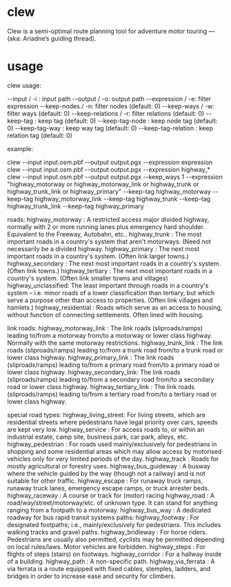 # clew
Clew is a semi-optimal route planning tool for adventure motor touring — (aka: Ariadne’s guiding thread).

# usage

clew usage:

  --input              / -i : input path
  --output             / -o: output path
  --expression         / -e: filter expression
  --keep-nodes         / -n: filter nodes (default: 0)
  --keep-ways          / -w: filter ways (default: 0)
  --keep-relations     / -r: filter relations (default: 0)
  --keep-tag               : keep tag (default: 0)
  --keep-tag-node          : keep node tag (default: 0)
  --keep-tag-way           : keep way tag (default: 0)
  --keep-tag-relation      : keep relation tag (default: 0)

example:

  clew --input input.osm.pbf --output output.pgx --expression expression
  clew --input input.osm.pbf --output output.pgx --expression highway_*
  clew --input input.osm.pbf --output output.pgx
    --keep_ways 1
    --expression "highway_motorway or highway_motorway_link or highway_trunk or highway_trunk_link or highway_primary"
    --keep-tag highway_motorway --keep-tag highway_motorway_link
    --keep-tag highway_trunk --keep-tag highway_trunk_link
    --keep-tag highway_primary

roads:
  highway_motorway    : A restricted access major divided highway, normally with 2 or more running lanes plus emergency hard shoulder. Equivalent to the Freeway, Autobahn, etc..
  highway_trunk       : The most important roads in a country's system that aren't motorways. (Need not necessarily be a divided highway.
  highway_primary     : The next most important roads in a country's system. (Often link larger towns.)
  highway_secondary   : The next most important roads in a country's system. (Often link towns.)
  highway_tertiary    : The next most important roads in a country's system. (Often link smaller towns and villages)
  highway_unclassified: The least important through roads in a country's system – i.e. minor roads of a lower classification than tertiary, but which serve a purpose other than access to properties. (Often link villages and hamlets.)
  highway_residential : Roads which serve as an access to housing, without function of connecting settlements. Often lined with housing.

link roads:
  highway_motorway_link : The link roads (sliproads/ramps) leading to/from a motorway from/to a motorway or lower class highway. Normally with the same motorway restrictions.
  highway_trunk_link    : The link roads (sliproads/ramps) leading to/from a trunk road from/to a trunk road or lower class highway.
  highway_primary_link  : The link roads (sliproads/ramps) leading to/from a primary road from/to a primary road or lower class highway.
  highway_secondary_link: The link roads (sliproads/ramps) leading to/from a secondary road from/to a secondary road or lower class highway.
  highway_tertiary_link : The link roads (sliproads/ramps) leading to/from a tertiary road from/to a tertiary road or lower class highway.

special road types:
  highway_living_street: For living streets, which are residential streets where pedestrians have legal priority over cars, speeds are kept very low.
  highway_service      : For access roads to, or within an industrial estate, camp site, business park, car park, alleys, etc.
  highway_pedestrian   : For roads used mainly/exclusively for pedestrians in shopping and some residential areas which may allow access by motorised vehicles only for very limited periods of the day.
  highway_track        : Roads for mostly agricultural or forestry uses.
  highway_bus_guideway : A busway where the vehicle guided by the way (though not a railway) and is not suitable for other traffic.
  highway_escape       : For runaway truck ramps, runaway truck lanes, emergency escape ramps, or truck arrester beds.
  highway_raceway      : A course or track for (motor) racing
  highway_road         : A road/way/street/motorway/etc. of unknown type. It can stand for anything ranging from a footpath to a motorway.
  highway_bus_way      : A dedicated roadway for bus rapid transit systems
paths:
  highway_footway      : For designated footpaths; i.e., mainly/exclusively for pedestrians. This includes walking tracks and gravel paths.
  highway_bridleway    : For horse riders. Pedestrians are usually also permitted, cyclists may be permitted depending on local rules/laws. Motor vehicles are forbidden.
  highway_steps        : For flights of steps (stairs) on footways.
  highway_corridor     : For a hallway inside of a building.
  highway_path         : A non-specific path.
  highway_via_ferrata  : A via ferrata is a route equipped with fixed cables, stemples, ladders, and bridges in order to increase ease and security for climbers.

